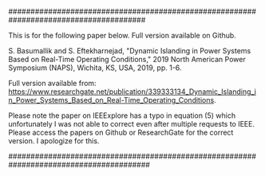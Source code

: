 #######################################################################################

This is for the following paper below. Full version available on Github.

S. Basumallik and S. Eftekharnejad, "Dynamic Islanding in Power Systems Based on Real-Time Operating Conditions," 2019 North American Power Symposium (NAPS), Wichita, KS, USA, 2019, pp. 1-6.

Full version available from: https://www.researchgate.net/publication/339333134_Dynamic_Islanding_in_Power_Systems_Based_on_Real-Time_Operating_Conditions.

Please note the paper on IEEExplore has a typo in equation (5) which unfortunately I was not able to correct even after multiple requests to IEEE. Please access the papers on Github or ResearchGate for the correct version. I apologize for this.

########################################################################################



